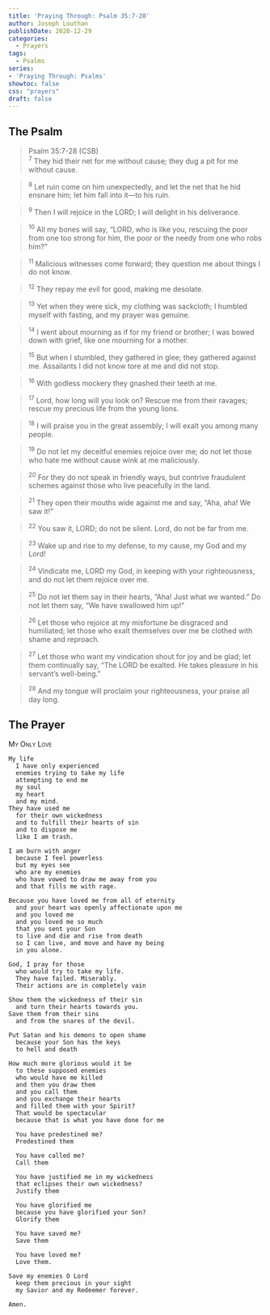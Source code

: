 ```yaml
---
title: 'Praying Through: Psalm 35:7-28'
author: Joseph Louthan
publishDate: 2020-12-29
categories:
  - Prayers
tags:
  - Psalms
series:
- 'Praying Through: Psalms'
showtoc: false
css: "prayers"
draft: false
---
```

## The Psalm

>Psalm 35:7-28 (CSB)  
><sup>7</sup> They hid their net for me without cause; they dug a pit for me without cause. 

><sup>8</sup> Let ruin come on him unexpectedly, and let the net that he hid ensnare him; let him fall into it—to his ruin. 

><sup>9</sup> Then I will rejoice in the LORD; I will delight in his deliverance. 

><sup>10</sup> All my bones will say, “LORD, who is like you, rescuing the poor from one too strong for him, the poor or the needy from one who robs him?” 

><sup>11</sup> Malicious witnesses come forward; they question me about things I do not know. 

><sup>12</sup> They repay me evil for good, making me desolate. 

><sup>13</sup> Yet when they were sick, my clothing was sackcloth; I humbled myself with fasting, and my prayer was genuine. 

><sup>14</sup> I went about mourning as if for my friend or brother; I was bowed down with grief, like one mourning for a mother. 

><sup>15</sup> But when I stumbled, they gathered in glee; they gathered against me. Assailants I did not know tore at me and did not stop. 

><sup>16</sup> With godless mockery they gnashed their teeth at me. 

><sup>17</sup> Lord, how long will you look on? Rescue me from their ravages; rescue my precious life from the young lions. 

><sup>18</sup> I will praise you in the great assembly; I will exalt you among many people. 

><sup>19</sup> Do not let my deceitful enemies rejoice over me; do not let those who hate me without cause wink at me maliciously. 

><sup>20</sup> For they do not speak in friendly ways, but contrive fraudulent schemes against those who live peacefully in the land. 

><sup>21</sup> They open their mouths wide against me and say, “Aha, aha! We saw it!” 

><sup>22</sup> You saw it, LORD; do not be silent. Lord, do not be far from me. 

><sup>23</sup> Wake up and rise to my defense, to my cause, my God and my Lord! 

><sup>24</sup> Vindicate me, LORD my God, in keeping with your righteousness, and do not let them rejoice over me. 

><sup>25</sup> Do not let them say in their hearts, “Aha! Just what we wanted.” Do not let them say, “We have swallowed him up!” 

><sup>26</sup> Let those who rejoice at my misfortune be disgraced and humiliated; let those who exalt themselves over me be clothed with shame and reproach. 

><sup>27</sup> Let those who want my vindication shout for joy and be glad; let them continually say, “The LORD be exalted. He takes pleasure in his servant’s well-being.” 

><sup>28</sup> And my tongue will proclaim your righteousness, your praise all day long.

## The Prayer

<div style="font-variant: small-caps;">
My Only Love
</div>

```text
My life
  I have only experienced
  enemies trying to take my life
  attempting to end me
  my soul
  my heart
  and my mind.
They have used me
  for their own wickedness
  and to fulfill their hearts of sin
  and to dispose me
  like I am trash.

I am burn with anger
  because I feel powerless
  but my eyes see
  who are my enemies
  who have vowed to draw me away from you
  and that fills me with rage.

Because you have loved me from all of eternity
  and your heart was openly affectionate upon me
  and you loved me
  and you loved me so much
  that you sent your Son
  to live and die and rise from death
  so I can live, and move and have my being
  in you alone.

God, I pray for those
  who would try to take my life.
  They have failed. Miserably.
  Their actions are in completely vain

Show them the wickedness of their sin
  and turn their hearts towards you.
Save them from their sins
  and from the snares of the devil.

Put Satan and his demons to open shame
  because your Son has the keys
  to hell and death

How much more glorious would it be
  to these supposed enemies
  who would have me killed
  and then you draw them
  and you call them
  and you exchange their hearts
  and filled them with your Spirit?
  That would be spectacular
  because that is what you have done for me
 
  You have predestined me?
  Predestined them
 
  You have called me?
  Call them
 
  You have justified me in my wickedness
  that eclipses their own wickedness?
  Justify them
 
  You have glorified me
  because you have glorified your Son?
  Glorify them
 
  You have saved me?
  Save them
 
  You have loved me?
  Love them.

Save my enemies O Lord
  keep them precious in your sight
  my Savior and my Redeemer forever.

Amen.
```
